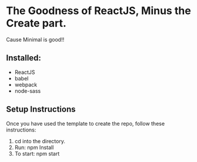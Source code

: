 # The Goodness of ReactJS, Minus the Create part.
Cause Minimal is good!!

## Installed:
- ReactJS
- babel
- webpack
- node-sass

## Setup Instructions
Once you have used the template to create the repo, follow these instructions:
1. cd into the directory.
2. Run: npm Install
3. To start: npm start
